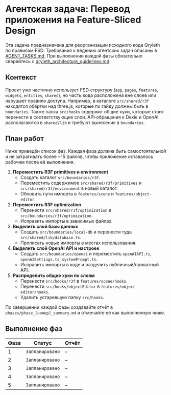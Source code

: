 # Агентская задача: Перевод приложения на Feature-Sliced Design

Эта задача предназначена для реорганизации исходного кода Qryleth по правилам FSD. Требования к ведению агентских задач описаны в [AGENT_TASKS.md](../docs/AGENT_TASKS.md). При выполнении каждой фазы обязательно сверяйтесь с [qryleth_architecture_guidelines.md](../docs/qryleth_architecture_guidelines.md).

## Контекст
Проект уже частично использует FSD‑структуру (`app`, `pages`, `features`, `widgets`, `entities`, `shared`), но часть кода расположена вне слоев или нарушает правило доступа. Например, в каталоге `src/shared/r3f` находятся обёртки над three.js, которые по гайду должны быть в `boundaries`. Также папка `src/hooks` содержит общие хуки, которые стоит перенести в соответствующие слои. API‑обращения к Dexie и OpenAI располагаются в `shared/lib` и требуют вынесения в `boundaries`.

## План работ
Ниже приведён список фаз. Каждая фаза должна быть самостоятельной и не затрагивать более ~15 файлов, чтобы приложение оставалось рабочим после её выполнения.

1. **Переместить R3F primitives и environment**
   - Создать каталог `src/boundaries/r3f`.
   - Переместить содержимое `src/shared/r3f/primitives` и `src/shared/r3f/environment` в новый каталог.
   - Обновить пути импорта в `features/scene` и `features/object-editor`.
2. **Переместить R3F optimization**
   - Перенести `src/shared/r3f/optimization` в `src/boundaries/r3f/optimization`.
   - Исправить импорты в зависимых файлах.
3. **Выделить слой базы данных**
   - Создать `src/boundaries/local-db` и перенести туда `src/shared/lib/database.ts`.
   - Прописать новые импорты в местах использования.
4. **Выделить слой OpenAI API и настроек**
   - Создать `src/boundaries/openai` и переместить `openAIAPI.ts`, `openAISettings.ts`, `systemPrompt.ts`.
   - Исправить импорты в коде и разделить публичный/приватный API.
5. **Распределить общие хуки по слоям**
   - Перенести `src/hooks/r3f` в `features/scene/hooks`.
   - Перенести `src/hooks/objectEditor` в `features/object-editor/hooks`.
   - Удалить устаревшую папку `src/hooks`.

По завершении каждой фазы создавайте отчёт в `phases/phase_[номер]_summary.md` и отмечайте её как выполненную ниже.

## Выполнение фаз
| Фаза | Статус | Отчёт |
|------|--------|-------|
| 1    | `Запланировано` | – |
| 2    | `Запланировано` | – |
| 3    | `Запланировано` | – |
| 4    | `Запланировано` | – |
| 5    | `Запланировано` | – |
